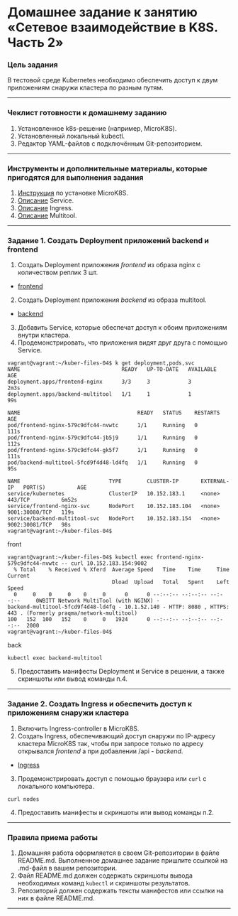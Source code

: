 # Домашнее задание к занятию «Сетевое взаимодействие в K8S. Часть 2»

### Цель задания

В тестовой среде Kubernetes необходимо обеспечить доступ к двум приложениям снаружи кластера по разным путям.

------

### Чеклист готовности к домашнему заданию

1. Установленное k8s-решение (например, MicroK8S).
2. Установленный локальный kubectl.
3. Редактор YAML-файлов с подключённым Git-репозиторием.

------

### Инструменты и дополнительные материалы, которые пригодятся для выполнения задания

1. [Инструкция](https://microk8s.io/docs/getting-started) по установке MicroK8S.
2. [Описание](https://kubernetes.io/docs/concepts/services-networking/service/) Service.
3. [Описание](https://kubernetes.io/docs/concepts/services-networking/ingress/) Ingress.
4. [Описание](https://github.com/wbitt/Network-MultiTool) Multitool.

------

### Задание 1. Создать Deployment приложений backend и frontend

1. Создать Deployment приложения _frontend_ из образа nginx с количеством реплик 3 шт.
* [frontend](https://github.com/Destian1995/kuber-files-04/blob/main/deployment-front.yaml)
2. Создать Deployment приложения _backend_ из образа multitool. 
* [backend](https://github.com/Destian1995/kuber-files-04/blob/main/deployment-back.yaml)

3. Добавить Service, которые обеспечат доступ к обоим приложениям внутри кластера. 
4. Продемонстрировать, что приложения видят друг друга с помощью Service.
```
vagrant@vagrant:~/kuber-files-04$ k get deployment,pods,svc
NAME                                READY   UP-TO-DATE   AVAILABLE   AGE
deployment.apps/frontend-nginx      3/3     3            3           2m3s
deployment.apps/backend-multitool   1/1     1            1           99s

NAME                                     READY   STATUS    RESTARTS   AGE
pod/frontend-nginx-579c9dfc44-nvwtc      1/1     Running   0          111s
pod/frontend-nginx-579c9dfc44-jb5j9      1/1     Running   0          112s
pod/frontend-nginx-579c9dfc44-gk5f7      1/1     Running   0          111s
pod/backend-multitool-5fcd9f4d48-ld4fq   1/1     Running   0          95s

NAME                            TYPE        CLUSTER-IP       EXTERNAL-IP   PORT(S)          AGE
service/kubernetes              ClusterIP   10.152.183.1     <none>        443/TCP          6m52s
service/frontend-nginx-svc      NodePort    10.152.183.104   <none>        9001:30080/TCP   119s
service/backend-multitool-svc   NodePort    10.152.183.154   <none>        9002:30081/TCP   98s
vagrant@vagrant:~/kuber-files-04$
```

front
```
vagrant@vagrant:~/kuber-files-04$ kubectl exec frontend-nginx-579c9dfc44-nvwtc -- curl 10.152.183.154:9002
  % Total    % Received % Xferd  Average Speed   Time    Time     Time  Current
                                 Dload  Upload   Total   Spent    Left  Speed
  0     0    0     0    0     0      0      0 --:--:-- --:--:-- --:--:--     0WBITT Network MultiTool (with NGINX) - 
backend-multitool-5fcd9f4d48-ld4fq - 10.1.52.140 - HTTP: 8080 , HTTPS: 443 . (Formerly praqma/network-multitool)
100   152  100   152    0     0   1924      0 --:--:-- --:--:-- --:--:--  2000
vagrant@vagrant:~/kuber-files-04$
```
back
```
kubectl exec backend-multitool
```
5. Предоставить манифесты Deployment и Service в решении, а также скриншоты или вывод команды п.4.

------

### Задание 2. Создать Ingress и обеспечить доступ к приложениям снаружи кластера

1. Включить Ingress-controller в MicroK8S.
2. Создать Ingress, обеспечивающий доступ снаружи по IP-адресу кластера MicroK8S так, чтобы при запросе только по адресу открывался _frontend_ а при добавлении /api - _backend_.
* [Ingress](https://github.com/Destian1995/kuber-files-04/blob/main/ingress.yaml)

3. Продемонстрировать доступ с помощью браузера или `curl` с локального компьютера.
```
curl nodes
```

4. Предоставить манифесты и скриншоты или вывод команды п.2.

------

### Правила приема работы

1. Домашняя работа оформляется в своем Git-репозитории в файле README.md. Выполненное домашнее задание пришлите ссылкой на .md-файл в вашем репозитории.
2. Файл README.md должен содержать скриншоты вывода необходимых команд `kubectl` и скриншоты результатов.
3. Репозиторий должен содержать тексты манифестов или ссылки на них в файле README.md.

------

